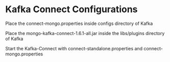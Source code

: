 # Kafka Connect Configurations

Place the connect-mongo.properties inside configs directory of Kafka

Place the mongo-kafka-connect-1.6.1-all.jar inside the libs/plugins directory of Kafka

Start the Kafka-Connect with connect-standalone.properties and connect-mongo.properties